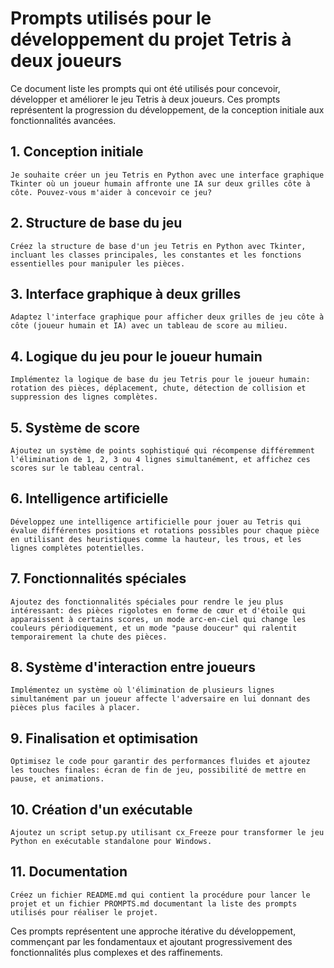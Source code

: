 # Prompts utilisés pour le développement du projet Tetris à deux joueurs

Ce document liste les prompts qui ont été utilisés pour concevoir, développer et améliorer le jeu Tetris à deux joueurs. Ces prompts représentent la progression du développement, de la conception initiale aux fonctionnalités avancées.

## 1. Conception initiale

```
Je souhaite créer un jeu Tetris en Python avec une interface graphique Tkinter où un joueur humain affronte une IA sur deux grilles côte à côte. Pouvez-vous m'aider à concevoir ce jeu?
```

## 2. Structure de base du jeu

```
Créez la structure de base d'un jeu Tetris en Python avec Tkinter, incluant les classes principales, les constantes et les fonctions essentielles pour manipuler les pièces.
```

## 3. Interface graphique à deux grilles

```
Adaptez l'interface graphique pour afficher deux grilles de jeu côte à côte (joueur humain et IA) avec un tableau de score au milieu.
```

## 4. Logique du jeu pour le joueur humain

```
Implémentez la logique de base du jeu Tetris pour le joueur humain: rotation des pièces, déplacement, chute, détection de collision et suppression des lignes complètes.
```

## 5. Système de score

```
Ajoutez un système de points sophistiqué qui récompense différemment l'élimination de 1, 2, 3 ou 4 lignes simultanément, et affichez ces scores sur le tableau central.
```

## 6. Intelligence artificielle

```
Développez une intelligence artificielle pour jouer au Tetris qui évalue différentes positions et rotations possibles pour chaque pièce en utilisant des heuristiques comme la hauteur, les trous, et les lignes complètes potentielles.
```

## 7. Fonctionnalités spéciales

```
Ajoutez des fonctionnalités spéciales pour rendre le jeu plus intéressant: des pièces rigolotes en forme de cœur et d'étoile qui apparaissent à certains scores, un mode arc-en-ciel qui change les couleurs périodiquement, et un mode "pause douceur" qui ralentit temporairement la chute des pièces.
```

## 8. Système d'interaction entre joueurs

```
Implémentez un système où l'élimination de plusieurs lignes simultanément par un joueur affecte l'adversaire en lui donnant des pièces plus faciles à placer.
```

## 9. Finalisation et optimisation

```
Optimisez le code pour garantir des performances fluides et ajoutez les touches finales: écran de fin de jeu, possibilité de mettre en pause, et animations.
```

## 10. Création d'un exécutable

```
Ajoutez un script setup.py utilisant cx_Freeze pour transformer le jeu Python en exécutable standalone pour Windows.
```

## 11. Documentation

```
Créez un fichier README.md qui contient la procédure pour lancer le projet et un fichier PROMPTS.md documentant la liste des prompts utilisés pour réaliser le projet.
```

Ces prompts représentent une approche itérative du développement, commençant par les fondamentaux et ajoutant progressivement des fonctionnalités plus complexes et des raffinements.
